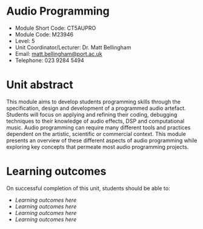 
# Audio Programming

* Module Short Code: CT5AUPRO
* Module Code: M23946
* Level: 5
* Unit Coordinator/Lecturer: Dr. Matt Bellingham
* Email: <matt.bellingham@port.ac.uk>
* Telephone: 023 9284 5494

# Unit abstract
This module aims to develop students programming skills through the specification, design and development of a programmed audio artefact. Students will focus on applying and refining their coding, debugging techniques to their knowledge of audio effects, DSP and computational music. Audio programming can require many different tools and practices dependent on the artistic, scientific or commercial context. This module presents an overview of these different aspects of audio programming while exploring key concepts that permeate most audio programming projects.

# Learning outcomes
On successful completion of this unit, students should be able to:

* *Learning outcomes here*
* *Learning outcomes here*
* *Learning outcomes here*
* *Learning outcomes here*
